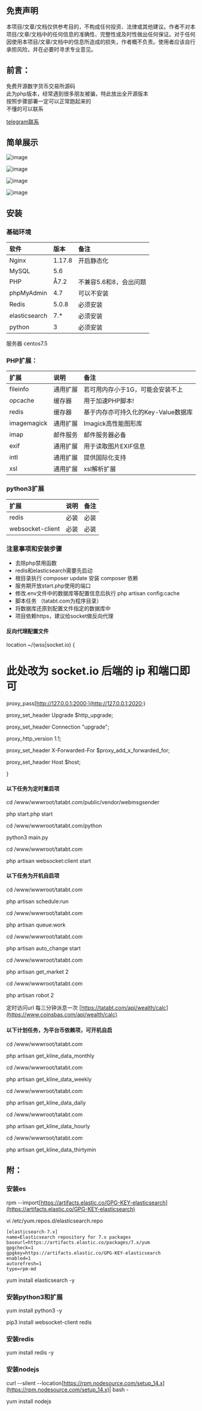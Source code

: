 ## 免责声明

本项目/文章/文档仅供参考目的，不构成任何投资、法律或其他建议。作者不对本项目/文章/文档中的任何信息的准确性、完整性或及时性做出任何保证。对于任何因使用本项目/文章/文档中的信息所造成的损失，作者概不负责。使用者应该自行承担风险，并在必要时寻求专业意见。



## 前言：
免费开源数字货币交易所源码  
此为php版本，经常遇到很多朋友被骗，特此放出全开源版本  
按照步骤部署一定可以正常跑起来的  
不懂的可以联系  

[telegram联系](https://t.me/seven56678)  


## 简单展示
![image](https://github.com/jkjj8899/php-/assets/152266072/dd575a6b-5e34-4a11-808f-427a5c700d00)  

![image](https://github.com/jkjj8899/php-/assets/152266072/e50f8888-bffc-4358-8e58-4c503ed0b989)  

![image](https://github.com/jkjj8899/php-/assets/152266072/129fb107-b331-423f-951e-81a4f32f9c9d)

![image](https://github.com/jkjj8899/php-/assets/152266072/04c371eb-46b1-4de9-9b5f-cc1155497c8e)




## 安装

### 基础环境

|软件|版本|备注|
|:----|:----|:----|
|Nginx|1.17.8|开启静态化|
|MySQL|5.6|    |
|PHP|Å7.2|不兼容5.6和8，会出问题|
|phpMyAdmin|4.7|可以不安装|
|Redis|5.0.8|必须安装|
|elasticsearch|7.*|必须安装|
|python|3|必须安装|

服务器 centos7.5

### PHP扩展：

|扩展|说明|备注|
|:----|:----|:----|
|fileinfo|通用扩展|若可用内存小于1G，可能会安装不上|
|opcache|缓存器|用于加速PHP脚本!|
|redis|缓存器|基于内存亦可持久化的Key-Value数据库|
|imagemagick|通用扩展|Imagick高性能图形库|
|imap|邮件服务|邮件服务器必备|
|exif|通用扩展|用于读取图片EXIF信息|
|intl|通用扩展|提供国际化支持|
|xsl|通用扩展|xsl解析扩展|

### python3扩展

|扩展|说明|备注|
|:----|:----|:----|
|redis|必装|必装|
|websocket-client|必装|必装|


### 注意事项和安装步骤

* 去除php禁用函数
* redis和elasticsearch需要先启动
* 根目录执行 composer update 安装 composer 依赖
* 服务期开放start.php使用的端口
* 修改.env文件中的数据库等配置信息后执行 php artisan config:cache
* 脚本任务 （tatabt.com为程序目录）
* 将数据库还原到配置文件指定的数据库中
* 项目依赖https，建议给socket做反向代理
#### 反向代理配置文件

location ~/(wss|socket.io) {

# 此处改为 socket.io 后端的 ip 和端口即可

proxy_pass[http://127.0.0.1:2000;](http://127.0.0.1:2020;)



proxy_set_header Upgrade $http_upgrade;

proxy_set_header Connection "upgrade";

proxy_http_version 1.1;

proxy_set_header X-Forwarded-For $proxy_add_x_forwarded_for;

proxy_set_header Host $host;

}


#### 以下任务为定时重启项

cd /www/wwwroot/tatabt.com/public/vendor/webmsgsender

php start.php start

cd /www/wwwroot/tatabt.com/python

python3 main.py

cd /www/wwwroot/tatabt.com

php artisan websocket:client start

#### 以下任务为开机自启项


cd /www/wwwroot/tatabt.com

php artisan schedule:run

cd /www/wwwroot/tatabt.com

php artisan queue:work

cd /www/wwwroot/tatabt.com

php artisan auto_change start

cd /www/wwwroot/tatabt.com

php artisan get_market 2

cd /www/wwwroot/tatabt.com

php artisan robot 2

定时访问url 每三分钟派息一次
[https://tatabt.com/api/wealth/calc](https://www.coinsbas.com/api/wealth/calc)


### 

#### 以下计划任务，为平台币依赖项，可开机自启

cd /www/wwwroot/tatabt.com

php artisan get_kline_data_monthly

cd /www/wwwroot/tatabt.com

php artisan get_kline_data_weekly

cd /www/wwwroot/tatabt.com

php artisan get_kline_data_daily

cd /www/wwwroot/tatabt.com

php artisan get_kline_data_hourly



cd /www/wwwroot/tatabt.com

php artisan get_kline_data_thirtymin

### 
## 附：

### 安装es

rpm --import[https://artifacts.elastic.co/GPG-KEY-elasticsearch](https://artifacts.elastic.co/GPG-KEY-elasticsearch)

vi /etc/yum.repos.d/elasticsearch.repo

```plain
[elasticsearch-7.x]
name=Elasticsearch repository for 7.x packages
baseurl=https://artifacts.elastic.co/packages/7.x/yum
gpgcheck=1
gpgkey=https://artifacts.elastic.co/GPG-KEY-elasticsearch
enabled=1
autorefresh=1
type=rpm-md
```


yum install elasticsearch -y

### 安装python3和扩展

yum install python3 -y

pip3 install websocket-client redis

### 安装redis

yum install redis -y

### 安装nodejs

curl --silent --location[https://rpm.nodesource.com/setup_14.x](https://rpm.nodesource.com/setup_14.x)| bash -

yum install nodejs


